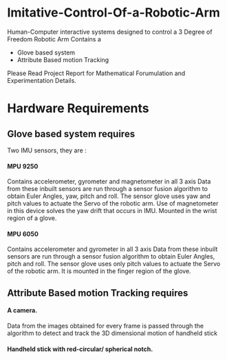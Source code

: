 # Imitative-Control-Of-a-Robotic-Arm
Human-Computer interactive systems designed to control a 3 Degree of Freedom Robotic Arm
Contains a 
- Glove based system
- Attribute Based motion Tracking

Please Read Project Report for Mathematical Forumulation and Experimentation Details.

# Hardware Requirements


## Glove based system requires 
Two IMU sensors, they are :  
#### MPU 9250 
Contains accelerometer, gyrometer and magnetometer in all 3 axis 
Data from these inbuilt sensors are run through a sensor fusion algorithm to obtain Euler Angles, yaw, pitch and roll. The sensor glove uses yaw and pitch values to actuate the Servo of the robotic arm. Use of magnetometer in this device solves the yaw drift that occurs in IMU. Mounted in the wrist region of a glove.

#### MPU 6050 
Contains accelerometer and gyrometer  in all 3 axis 
Data from these inbuilt sensors are run through a sensor fusion algorithm to obtain Euler Angles, pitch and roll. The sensor glove uses only pitch values to actuate the Servo of the robotic arm. It is mounted in the finger region of the glove. 

## Attribute Based motion Tracking requires 
#### A camera.
Data from the images obtained for every frame is passed through the algorithm to detect and track the 3D dimensional motion of handheld stick 

#### Handheld stick with red-circular/ spherical notch. 
